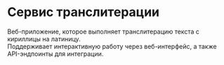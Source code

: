 # Сервис транслитерации

Веб-приложение, которое выполняет транслитерацию текста с кириллицы на латиницу.  
Поддерживает интерактивную работу через веб-интерфейс, а также API-эндпоинты для интеграции.
